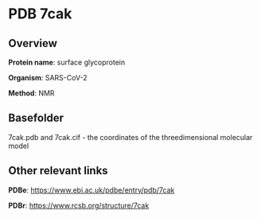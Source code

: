 # PDB 7cak

## Overview

**Protein name**: surface glycoprotein

**Organism**: SARS-CoV-2

**Method**: NMR



## Basefolder

7cak.pdb and 7cak.cif - the coordinates of the threedimensional molecular model



## Other relevant links 
**PDBe**:  https://www.ebi.ac.uk/pdbe/entry/pdb/7cak
 
**PDBr**: https://www.rcsb.org/structure/7cak 

